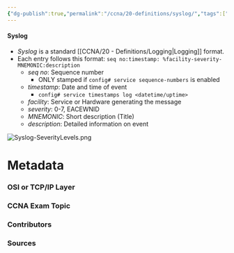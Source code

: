 ```yaml
---
{"dg-publish":true,"permalink":"/ccna/20-definitions/syslog/","tags":["defs_ccna"],"created":"2023-11-04T12:45:23.000-07:00","updated":"2023-11-07T16:01:31.016-08:00"}
---
```


#### Syslog
- *Syslog* is a standard [[CCNA/20 - Definitions/Logging\|Logging]] format. 
- Each entry follows this format: `seq no:timestamp: %facility-severity-MNEMONIC:description`
	- *seq no*: Sequence number
		- ONLY stamped if `config# service sequence-numbers` is enabled
	- *timestamp*: Date and time of event
		- `config# service timestamps log <datetime/uptime>`
	- *facility*: Service or Hardware generating the message
	- *severity*: 0-7, EACEWNID
	- *MNEMONIC*: Short description (Title)
	- *description*: Detailed information on event

![Syslog-SeverityLevels.png](/img/user/Attachments/Syslog-SeverityLevels.png)





# Metadata
### OSI or TCP/IP Layer

### CCNA Exam Topic

### Contributors

### Sources
